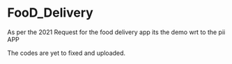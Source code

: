# FooD_Delivery

As per the 2021 Request for the food delivery app its the demo wrt to the pii APP

The codes are yet to fixed and uploaded.

